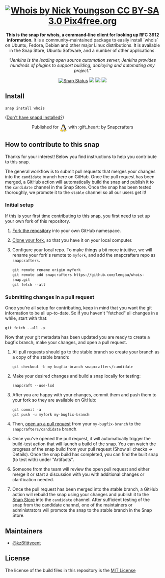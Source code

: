 <h1 align="center">
  <a href="Whois by Nick Youngson CC BY-SA 3.0 Pix4free.org">
    <img src="https://pix4free.org/assets/library/2021-05-25/originals/whois.jpg" alt="Whois by Nick Youngson CC BY-SA 3.0 Pix4free.org" height="256px">
  </a>
</h1>

<p align="center"><b>This is the snap for whois, a command-line client for looking up RFC 3912 information</b>. It is a community-maintained package to easily install `whois` on Ubuntu, Fedora, Debian and other major Linux distributions. It is available in the Snap Store, Ubuntu Software, and a number of other applications.</p>

<p align="center"><i>"Jenkins is the leading open source automation server, Jenkins provides hundreds of plugins to support building, deploying and automating any project."</i></p>

<p align="center">
<a href="https://snapcraft.io/whois"><img src="https://snapcraft.io/whois/badge.svg" alt="Snap Status"></a>
<a href="https://github.com/lengau/whois-snap/actions/workflows/sync-version-with-upstream.yaml"><img src="https://github.com/lengau/whois-snap/actions/workflows/sync-version-with-upstream.yml/badge.svg"></a>
<a href="https://github.com/lengau/whois-snap/actions/workflows/release-to-candidate.yaml"><img src="https://github.com/lengau/whois-snap/actions/workflows/release-to-candidate.yml/badge.svg"></a>
<a href="https://github.com/lengau/whois-snap/actions/workflows/promote-to-stable.yaml"><img src="https://github.com/lengau/whois-snap/actions/workflows/promote-to-stable.yml/badge.svg"></a>
</p>

## Install

```shell
snap install whois
```

([Don't have snapd installed?](https://snapcraft.io/docs/core/install))

<p align="center">Published for <img src="https://raw.githubusercontent.com/anythingcodes/slack-emoji-for-techies/gh-pages/emoji/tux.png" align="top" width="24" /> with :gift_heart: by Snapcrafters</p>

## How to contribute to this snap

Thanks for your interest! Below you find instructions to help you contribute to this snap.

The general workflow is to submit pull requests that merges your changes into the `candidate` branch here on GitHub. Once the pull request has been merged, a GitHub action will automatically build the snap and publish it to the `candidate` channel in the Snap Store. Once the snap has been tested thoroughly, we promote it to the `stable` channel so all our users get it!

### Initial setup

If this is your first time contributing to this snap, you first need to set up your own fork of this repository.

1. [Fork the repository](https://docs.github.com/en/github/getting-started-with-github/fork-a-repo) into your own GitHub namespace.
2. [Clone your fork](https://git-scm.com/book/en/v2/Git-Basics-Getting-a-Git-Repository), so that you have it on your local computer.
3. Configure your local repo. To make things a bit more intuitive, we will rename your fork's remote to `myfork`, and add the snapcrafters repo as `snapcrafters`.

   ```shell
   git remote rename origin myfork
   git remote add snapcrafters https://github.com/lengau/whois-snap.git
   git fetch --all
   ```

### Submitting changes in a pull request

Once you're all setup for contributing, keep in mind that you want the git information to be all up-to-date. So if you haven't "fetched" all changes in a while, start with that:

```shell
git fetch --all -p
```

Now that your git metadata has been updated you are ready to create a bugfix branch, make your changes, and open a pull request.

1. All pull requests should go to the stable branch so create your branch as a copy of the stable branch:

   ```shell
   git checkout -b my-bugfix-branch snapcrafters/candidate
   ```

2. Make your desired changes and build a snap locally for testing:

   ```shell
   snapcraft --use-lxd
   ```

3. After you are happy with your changes, commit them and push them to your fork so they are available on GitHub:

   ```shell
   git commit -a
   git push -u myfork my-bugfix-branch
   ```

4. Then, [open up a pull request](https://docs.github.com/en/github/collaborating-with-issues-and-pull-requests/about-pull-requests) from your `my-bugfix-branch` to the `snapcrafters/candidate` branch.
5. Once you've opened the pull request, it will automatically trigger the build-test action that will launch a build of the snap. You can watch the progress of the snap build from your pull request (Show all checks -> Details). Once the snap build has completed, you can find the built snap (to test with) under "Artifacts".
6. Someone from the team will review the open pull request and either merge it or start a discussion with you with additional changes or clarification needed.
7. Once the pull request has been merged into the stable branch, a GitHub action will rebuild the snap using your changes and publish it to the [Snap Store](https://snapcraft.io/whois) into the `candidate` channel. After sufficient testing of the snap from the candidate channel, one of the maintainers or administrators will promote the snap to the stable branch in the Snap Store.

## Maintainers

- [@kz6fittycent](https://github.com/kz6fittycent)

## License

The license of the build files in this repository is the [MIT License](https://github.com/lengau/whois-snap/blob/master/LICENSE.txt)
